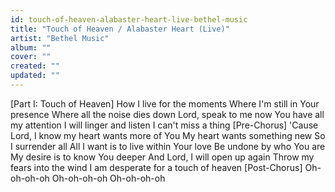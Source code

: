 ```yaml
---
id: touch-of-heaven-alabaster-heart-live-bethel-music
title: "Touch of Heaven / Alabaster Heart (Live)"
artist: "Bethel Music"
album: ""
cover: ""
created: ""
updated: ""
---
```


[Part I: Touch of Heaven]
How I live for the moments
Where I'm still in Your presence
Where all the noise dies down
Lord, speak to me now
You have all my attention
I will linger and listen
I can't miss a thing
[Pre-Chorus]
'Cause Lord, I know my heart wants more of You
My heart wants something new
So I surrender all
All I want is to live within Your love
Be undone by who You are
My desire is to know You deeper
And Lord, I will open up again
Throw my fears into the wind
I am desperate for a touch of heaven
[Post-Chorus]
Oh-oh-oh-oh
Oh-oh-oh-oh
Oh-oh-oh-oh